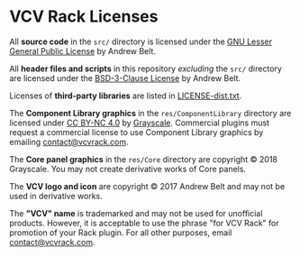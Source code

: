 # VCV Rack Licenses

All **source code** in the `src/` directory is licensed under the [GNU Lesser General Public License](LICENSE-LGPL.txt) by Andrew Belt.

All **header files and scripts** in this repository *excluding* the `src/` directory are licensed under the [BSD-3-Clause License](LICENSE-BSD.txt) by Andrew Belt.

Licenses of **third-party libraries** are listed in [LICENSE-dist.txt](LICENSE-dist.txt).

The **Component Library graphics** in the `res/ComponentLibrary` directory are licensed under [CC BY-NC 4.0](https://creativecommons.org/licenses/by-nc/4.0/) by [Grayscale](http://grayscale.info/). Commercial plugins must request a commercial license to use Component Library graphics by emailing contact@vcvrack.com.

The **Core panel graphics** in the `res/Core` directory are copyright © 2018 Grayscale. You may not create derivative works of Core panels.

The **VCV logo and icon** are copyright © 2017 Andrew Belt and may not be used in derivative works.

The **"VCV" name** is trademarked and may not be used for unofficial products. However, it is acceptable to use the phrase "for VCV Rack" for promotion of your Rack plugin. For all other purposes, email contact@vcvrack.com.
